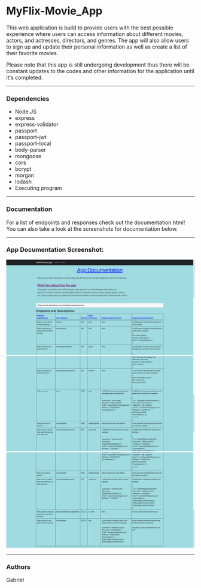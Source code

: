 # MyFlix-Movie_App
 This web application is build to provide users with the best possible experience where users can access information about different movies, actors, and actresses, directors, and genres. The app will also allow users to sign up and update their personal information as well as create a list of their favorite movies. 

 Please note that this app is still undergoing development thus there will be constant updates to the codes and other information for the application until it's completed.

 ---
### Dependencies
- Node.JS
- express
- express-validator
- passport
- passport-jwt
- passport-local
- body-parser
- mongoose
- cors
- bcrypt
- morgan
- lodash
- Executing program

---
### Documentation
For a list of endpoints and responses check out the documentation.html! You can also take a look at the screenshots for documentation below.

---

 ### App Documentation Screenshot:
<p align="center">
<img src="/images/img.1.jpg" display="inline-block" margin="0 auto">
<img src="/images/img.2.jpg" display="inline-block" margin="0 auto">
<img src="/images/img.3.jpg" display="inline-block" margin="0 auto">
</p>

---

### Authors
Gabriel 
